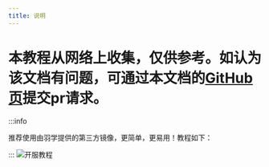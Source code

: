 ```yaml
---
title: 说明
---
```


# 本教程从网络上收集，仅供参考。如认为该文档有问题，可通过本文档的[GitHub页](https://github.com/ZengXiaoPi/Simpfun_Wiki)提交pr请求。

:::info 

推荐使用由羽学提供的第三方镜像，更简单，更易用！教程如下：

:::
![开服教程](/img/pages/TShock/ts-main-01.jpg)
